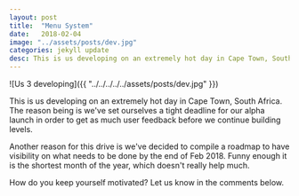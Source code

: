 ```yaml
---
layout: post
title:  "Menu System"
date:   2018-02-04
image: "../assets/posts/dev.jpg"
categories: jekyll update
desc: This is us developing on an extremely hot day in Cape Town, South Africa
---
```


![Us 3 developing]({{ "../../../../../assets/posts/dev.jpg" }})

This is us developing on an extremely hot day in Cape Town, South Africa. The reason being is we've set ourselves a tight deadline for our alpha launch in order to get as much user feedback before we continue building levels.

Another reason for this drive is we've decided to compile a roadmap to have visibility on what needs to be done by the end of Feb 2018. Funny enough it is the shortest month of the year, which doesn't really help much.

How do you keep yourself motivated? Let us know in the comments below.

